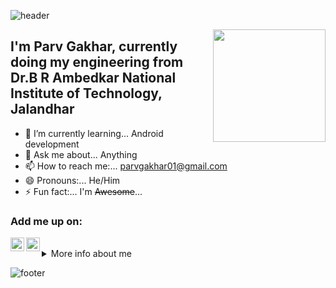 ![header](https://capsule-render.vercel.app/api?type=wave&color=timeGradient&height=300&section=header&text=Hi%20There!👋&fontSize=80&animation=fadeIn&fontAlignY=35&fontAlign=53)

<img align="right" src=https://media.giphy.com/media/UQJlZ2OcaCA2RLfGiZ/giphy.gif width=180/>

## I'm Parv Gakhar, currently doing my engineering from<br/>Dr.B R Ambedkar National Institute of Technology, Jalandhar 

<!-- 🔭 I’m currently working on ...--> 
<!--- 👯 I’m looking to collaborate on ...-->
<!--- 🤔 I’m looking for help with ...-->
- 🌱 I’m currently learning... Android development
- 💬 Ask me about... Anything
- 📫 How to reach me:... parvgakhar01@gmail.com
- 😄 Pronouns:... He/Him
- ⚡ Fun fact:... I'm ~~Awesome~~...

### Add me up on:

[<img align="left" alt="ParvGakher | LinkedIn" width="22px" src="https://cdn.jsdelivr.net/npm/simple-icons@v3/icons/linkedin.svg" />][linkedin]
[<img align="left" alt="ParvGakhar | Instagram" width="22px" src="https://cdn.jsdelivr.net/npm/simple-icons@v3/icons/instagram.svg" />][instagram]

<br/>

[instagram]:https://www.instagram.com/parv.gakhar/
[linkedin]: https://www.linkedin.com/in/parv-gakhar/

<details>
<br/>
  
<summary>More info about me</summary>
 

![visitors](https://visitor-badge.glitch.me/badge?page_id=sw-257.sw-257)
<br/>
[![Parv's github stats](https://github-readme-stats.vercel.app/api?username=sw-257&show_icons=true&theme=vue)](https://github.com/sw-257/github-readme-stats)
<!--![Top Langs](https://github-readme-stats.vercel.app/api/top-langs/?username=sw-257)](https://github.com/sw-257/github-readme-stats)-->
</details>

![footer](https://capsule-render.vercel.app/api?type=wave&color=timeGradient&height=200&section=footer)
